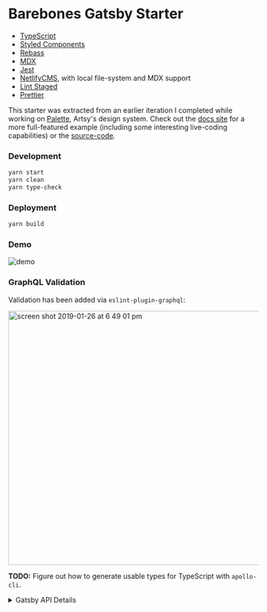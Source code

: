 # Barebones Gatsby Starter

- [TypeScript](https://www.typescriptlang.org/)
- [Styled Components](https://www.styled-components.com/)
- [Rebass](https://github.com/rebassjs/rebass)
- [MDX](https://mdxjs.com/)
- [Jest](https://jestjs.io/)
- [NetlifyCMS](https://www.netlifycms.org/), with local file-system and MDX
  support
- [Lint Staged](https://github.com/okonet/lint-staged)
- [Prettier](https://prettier.io/)

This starter was extracted from an earlier iteration I completed while working
on [Palette](https://palette.artsy.net), Artsy's design system. Check out the
[docs site](https://palette.artsy.net/) for a more full-featured example
(including some interesting live-coding capabilities) or the
[source-code](https://github.com/artsy/palette).

### Development

```sh
yarn start
yarn clean
yarn type-check
```

### Deployment

```sh
yarn build
```

### Demo

![demo](https://user-images.githubusercontent.com/236943/51792565-abd93e00-2167-11e9-8bcb-87f7dccece52.gif)

### GraphQL Validation

Validation has been added via `eslint-plugin-graphql`:

<img width="512" alt="screen shot 2019-01-26 at 6 49 01 pm" src="https://user-images.githubusercontent.com/236943/51796580-8110d900-21ab-11e9-91a7-1cc6d6a068fc.png">

**TODO:** Figure out how to generate usable types for TypeScript with
`apollo-cli`.

<details>
  <summary>Gatsby API Details</summary>

1.  **`gatsby-browser.js`**: This file is where Gatsby expects to find any usage
    of the [Gatsby browser APIs](https://www.gatsbyjs.org/docs/browser-apis/)
    (if any). These allow customization/extension of default Gatsby settings
    affecting the browser.
1.  **`gatsby-config.js`**: This is the main configuration file for a Gatsby
    site. This is where you can specify information about your site (metadata)
    like the site title and description, which Gatsby plugins you’d like to
    include, etc. (Check out the
    [config docs](https://www.gatsbyjs.org/docs/gatsby-config/) for more
    detail).
1.  **`gatsby-node.js`**: This file is where Gatsby expects to find any usage of
    the [Gatsby Node APIs](https://www.gatsbyjs.org/docs/node-apis/) (if any).
    These allow customization/extension of default Gatsby settings affecting
    pieces of the site build process.
1.  **`gatsby-ssr.js`**: This file is where Gatsby expects to find any usage of
    the
    [Gatsby server-side rendering APIs](https://www.gatsbyjs.org/docs/ssr-apis/)
    (if any). These allow customization of default Gatsby settings affecting
    server-side rendering.

</details>

